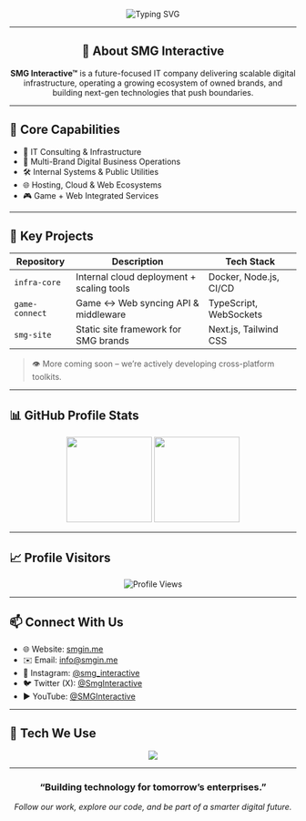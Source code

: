 <!-- Typing animation header -->
<p align="center">
  <img src="https://readme-typing-svg.demolab.com?font=Orbitron&pause=1000&color=00F7FF&center=true&vCenter=true&width=900&lines=SMG+Interactive%E2%84%A2;Empowering+Innovation.+Connecting+Enterprises.+" alt="Typing SVG" />
</p>

---

<h2 align="center">🔹 About SMG Interactive</h2>

<p align="center">
  <b>SMG Interactive™</b> is a future-focused IT company delivering scalable digital infrastructure, operating a growing ecosystem of owned brands, and building next-gen technologies that push boundaries.
</p>

---

## 🚀 Core Capabilities

- 💼 IT Consulting & Infrastructure
- 🧱 Multi-Brand Digital Business Operations
- 🛠️ Internal Systems & Public Utilities
- 🌐 Hosting, Cloud & Web Ecosystems
- 🎮 Game + Web Integrated Services

---

## 📂 Key Projects

| Repository        | Description                                    | Tech Stack              |
|-------------------|------------------------------------------------|--------------------------|
| `infra-core`      | Internal cloud deployment + scaling tools      | Docker, Node.js, CI/CD   |
| `game-connect`    | Game ↔ Web syncing API & middleware            | TypeScript, WebSockets   |
| `smg-site`        | Static site framework for SMG brands           | Next.js, Tailwind CSS    |

> 👁 More coming soon – we’re actively developing cross-platform toolkits.

---

## 📊 GitHub Profile Stats

<p align="center">
  <img src="https://github-readme-stats.vercel.app/api?username=SMGInteractive&show_icons=true&theme=tokyonight&hide_rank=false&count_private=true" height="150" />
  <img src="https://github-readme-stats.vercel.app/api/top-langs/?username=SMGInteractive&layout=compact&theme=tokyonight" height="150" />
</p>

---

## 📈 Profile Visitors

<p align="center">
  <img src="https://komarev.com/ghpvc/?username=SMGInteractive&style=flat-square&color=00f7ff" alt="Profile Views" />
</p>

---

## 📫 Connect With Us

- 🌐 Website: [smgin.me](https://smgin.me)  
- ✉️ Email: [info@smgin.me](mailto:info@smgin.me)  
- 📸 Instagram: [@smg_interactive](https://www.instagram.com/smg_interactive/)  
- 🐦 Twitter (X): [@SmgInteractive](https://x.com/SmgInteractive)  
- ▶️ YouTube: [@SMGInteractive](https://www.youtube.com/@SMGInteractive)

---

## 🧠 Tech We Use

<p align="center">
  <img src="https://skillicons.dev/icons?i=nextjs,nodejs,tailwind,figma,docker,vercel,github,python" />
</p>

---

<h3 align="center">“Building technology for tomorrow’s enterprises.”</h3>

<p align="center">
  <i>Follow our work, explore our code, and be part of a smarter digital future.</i>
</p>
